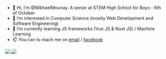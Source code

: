 - 👋 Hi, I’m @MikhaelMounay. A senior at STEM High School for Boys - 6th of October
- 👀 I’m interested in Computer Science (mostly Web Development and Software Engineering)
- 🌱 I’m currently learning JS frameworks (Vue JS & Nuxt JS) / Machine Learning
- 📫 You can to reach me on [email](mailto:mikhaelmounay@gmail.com) / [facebook](https://www.facebook.com/mikhael.mounay.75)
<!-- - 💞️ I’m looking to collaborate on ... -->

<!---
MikhaelMounay/MikhaelMounay is a ✨ special ✨ repository because its `README.md` (this file) appears on your GitHub profile.
You can click the Preview link to take a look at your changes.
--->

<a href="https://github.com/anuraghazra/github-readme-stats">
  <img align="center" src="https://github-readme-stats.vercel.app/api?username=MikhaelMounay&show_icons=true&theme=transparent&border_color=30363d" />
</a>

<a href="https://github.com/MikhaelMounay?tab=repositories" style="margin-left=1rem;">
  <img align="center" src="https://github-readme-stats.vercel.app/api/top-langs/?username=MikhaelMounay&layout=compact&show_icons=true&theme=transparent&border_color=30363d" />
</a>

